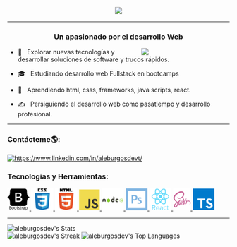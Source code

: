 
  <p align="center">
  <img src="https://github.com/aleburgosdev/aleburgosdev/assets/86331769/ed0bb267-3c64-4163-91b5-c3a48d26a6b0"/>
</p>

---

<h3 align="center">Un apasionado por el desarrollo Web</h3>

<img align='right' src="https://github.com/aleburgosdev/aleburgosdev/assets/86331769/87f1cdba-507c-4d9d-8d69-04d60a4b8d7c" width="200">

- 🤔 &nbsp; Explorar nuevas tecnologías y desarrollar soluciones de software y trucos rápidos.

- 🎓 &nbsp; Estudiando desarrollo web Fullstack en bootcamps 
 
- 🌱 &nbsp; Aprendiendo html, csss, frameworks, java scripts, react.
 
- ✍️ &nbsp; Persiguiendo el desarrollo web como pasatiempo y desarrollo profesional.

---

<h3 align="left">Contácteme🌎:</h3>
<p align="left">
<a href="https://www.linkedin.com/in/aleburgosdevt/" target="blank"><img align="center" src="https://raw.githubusercontent.com/rahuldkjain/github-profile-readme-generator/master/src/images/icons/Social/linked-in-alt.svg" alt="https://www.linkedin.com/in/aleburgosdevt/" height="30" width="40" /></a>
</p>



<h3 align="left">Tecnologias  y Herramientas:</h3>
<p align="left"> <a href="https://getbootstrap.com" target="_blank" rel="noreferrer"> <img src="https://raw.githubusercontent.com/devicons/devicon/master/icons/bootstrap/bootstrap-plain-wordmark.svg" alt="bootstrap" width="50" height="50"/> </a> <a href="https://www.w3schools.com/css/" target="_blank" rel="noreferrer"> <img src="https://raw.githubusercontent.com/devicons/devicon/master/icons/css3/css3-original-wordmark.svg" alt="css3" width="50" height="50"/> </a> <a href="https://www.w3.org/html/" target="_blank" rel="noreferrer"> <img src="https://raw.githubusercontent.com/devicons/devicon/master/icons/html5/html5-original-wordmark.svg" alt="html5" width="50" height="50"/> </a> <a href="https://developer.mozilla.org/en-US/docs/Web/JavaScript" target="_blank" rel="noreferrer"> <img src="https://raw.githubusercontent.com/devicons/devicon/master/icons/javascript/javascript-original.svg" alt="javascript" width="48" height="48"/> </a> <a href="https://nodejs.org" target="_blank" rel="noreferrer"> <img src="https://raw.githubusercontent.com/devicons/devicon/master/icons/nodejs/nodejs-original-wordmark.svg" alt="nodejs" width="50" height="50"/> </a> <a href="https://www.photoshop.com/en" target="_blank" rel="noreferrer"> <img src="https://raw.githubusercontent.com/devicons/devicon/master/icons/photoshop/photoshop-line.svg" alt="photoshop" width="50" height="50"/> </a> <a href="https://reactjs.org/" target="_blank" rel="noreferrer"> <img src="https://raw.githubusercontent.com/devicons/devicon/master/icons/react/react-original-wordmark.svg" alt="react" width="50" height="50"/> </a> <a href="https://sass-lang.com" target="_blank" rel="noreferrer"> <img src="https://raw.githubusercontent.com/devicons/devicon/master/icons/sass/sass-original.svg" alt="sass" width="40" height="50"/> </a> <a href="https://www.typescriptlang.org/" target="_blank" rel="noreferrer"> <img src="https://raw.githubusercontent.com/devicons/devicon/master/icons/typescript/typescript-original.svg" alt="typescript" width="50" height="50"/> </a> </p>

---

![aleburgosdev's Stats](https://github-readme-stats.vercel.app/api?username=aleburgosdev&theme=ayu-mirage&show_icons=true&hide_border=true&count_private=true)
<br>
![aleburgosdev's Streak](https://github-readme-streak-stats.herokuapp.com/?user=aleburgosdev&theme=ayu-mirage&hide_border=true)
![aleburgosdev's Top Languages](https://github-readme-stats.vercel.app/api/top-langs/?username=aleburgosdev&theme=ayu-mirage&show_icons=true&hide_border=true&layout=compact)





<!--
**aleburgosdev/aleburgosdev** is a ✨ _special_ ✨ repository because its `README.md` (this file) appears on your GitHub profile.

Here are some ideas to get you started:

- 🔭 I’m currently working on ...
- 🌱 I’m currently learning ...
- 👯 I’m looking to collaborate on ...
- 🤔 I’m looking for help with ...
- 💬 Ask me about ...
- 📫 How to reach me: ...
- 😄 Pronouns: ...
- ⚡ Fun fact: ...
-->

